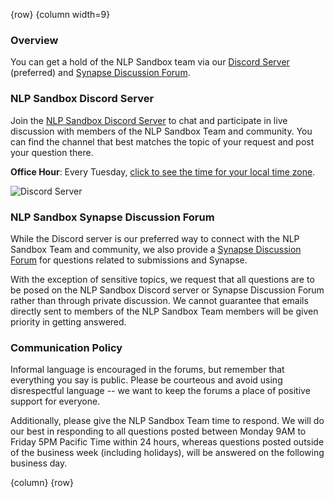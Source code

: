 <!-- markdownlint-disable-next-line first-line-h1 -->
{row}
{column width=9}

### Overview

You can get a hold of the NLP Sandbox team via our [Discord Server] (preferred) and [Synapse Discussion Forum].

### NLP Sandbox Discord Server

Join the [NLP Sandbox Discord Server] to chat and participate in live discussion with members of the NLP Sandbox Team and community. You can find the channel that best matches the topic of your request and post your question there.

**Office Hour**: Every Tuesday, [click to see the time for your local time zone].

![Discord Server]

### NLP Sandbox Synapse Discussion Forum

While the Discord server is our preferred way to connect with the NLP Sandbox Team and community, we also provide a [Synapse Discussion Forum] for questions related to submissions and Synapse.

With the exception of sensitive topics, we request that all questions are to be posed on the NLP Sandbox Discord server or Synapse Discussion Forum rather than through private discussion. We cannot guarantee that emails directly sent to members of the NLP Sandbox Team members will be given priority in getting answered.

### Communication Policy

Informal language is encouraged in the forums, but remember that everything you say is public. Please be courteous and avoid using disrespectful language -- we want to keep the forums a place of positive support for everyone.

Additionally, please give the NLP Sandbox Team time to respond. We will do our best in responding to all questions posted between Monday 9AM to Friday 5PM Pacific Time within 24 hours, whereas questions posted outside of the business week (including holidays), will be answered on the following business day.

{column}
{row}

<!-- Images -->

[Discord Server]: https://github.com/nlpsandbox/nlpsandbox-website-synapse/raw/staging/images/nlpsandbox-discord-2.png

<!-- Links -->

[Discord Server]: https://nlpsandbox.io/discord
[NLP Sandbox Discord Server]: https://nlpsandbox.io/discord
[Synapse Discussion Forum]: https://www.synapse.org/#!Synapse:syn22277124/discussion/default
[click to see the time for your local time zone]: https://www.starts-at.com/event/2806163581

